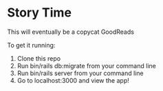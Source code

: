 # Story Time

This will eventually be a copycat GoodReads

To get it running:
1. Clone this repo
2. Run bin/rails db:migrate from your command line
3. Run bin/rails server from your command line
4. Go to localhost:3000 and view the app!

